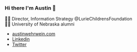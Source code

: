 ### Hi there I'm Austin :wave:

👨‍💻 Director, Information Strategy @LurieChildrensFoundation  
👨‍🎓 University of Nebraska alumni  

- [austinwehrwein.com](https://austinwehrwein.com/)
- [Linkedin](https://www.linkedin.com/in/jaustinwehrwein/)
- [Twitter](https://www.twitter.com/awhstin/)
